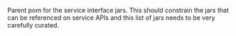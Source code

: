 Parent pom for the service interface jars. This should constrain the jars that can be referenced on service APIs and
this list of jars needs to be very carefully curated.
